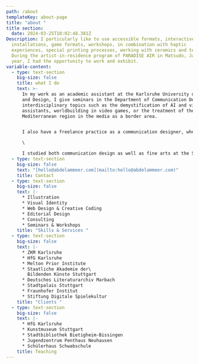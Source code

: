 ```yaml
---
path: /about
templateKey: about-page
title: "about "
title section:
  date: 2024-03-25T10:02:48.381Z
Description: I particularly like to use accessible formats, interactive
  installations, game formats, workshops, in combination with haptic
  experiences, special printing processes, working with ceramics and textiles.
  During the artist-in-residence program of PARADISE AIR in Matsudo, Japan, last
  year, I had the opportunity to work and exhibit.
variable-content:
  - type: text-section
    big-size: false
    title: what I do
    text: >-
      In my work as an academic assistant at the Karlsruhe University of Arts
      and Design, I give seminars in the Department of Communication Design on
      interdisciplinary topics such as the demystification of AI and virtual
      assistants, worldbuilding in video games, or the treatment of the
      Mediterranean region in the media as a border area. 


      I also have a freelance practice as a communication designer, where I created, for example, the new corporate design of the ABK Stuttgart, where I studied, or the exhibition design for Narrating Africa at the German Literature Archive in Marbach.\

      \

      I studied both communication design as well as fine arts at the Stuttgart State Academy of Arts and Design and at the Tokyo University of the Arts.
  - type: text-section
    big-size: false
    text: "[hello@abdelammeer.com](mailto:hello@abdelammeer.com)"
    title: C﻿ontact
  - type: text-section
    big-size: false
    text: |-
      * Illustration
      * Visual Identity
      * Web Design & Creative Coding
      * Editorial Design
      * C﻿onsulting 
      * Seminars & Workshops
    title: "Skills & Services "
  - type: text-section
    big-size: false
    text: |-
      * Z﻿KM Karlsruhe
      * H﻿fG Karlsruhe
      * M﻿elton Prior Institute
      * Staatliche Akademie der\
        Bildenden Künste Stuttgart
      * Deutsches Literaturarchiv Marbach
      * Stadtpalais Stuttgart
      * Fraunhofer Institut
      * Stiftung Digitale Spielekultur
    title: "Clients "
  - type: text-section
    big-size: false
    text: |-
      * H﻿fG Karlsruhe
      * K﻿unstmuseum Stuttgart
      * S﻿tadtbibliothek Bietigheim-Bissingen
      * Jugendzentrum Penthaus Neuhausen
      * Schülerhaus Schwabschule
    title: Teaching
---
```

